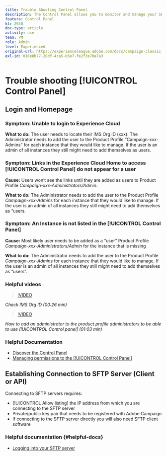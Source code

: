```yaml
---
title: Trouble Shooting Control Panel
description: The Control Panel allows you to monitor and manage your SFTP storage by instance and allow list IP addresses.
feature: Control Panel
kt: 2938
doc-type: article
activity: use
team: PM
role: Admin
level: Experienced
original-url: https://experienceleague.adobe.com/docs/campaign-classic-learn/tutorials/administrating/control-panel-acc/trouble-shooting.html
exl-id: 016e8b77-20df-4ca5-b5e7-fe2f3e7ba7a3
---
```

# Trouble shooting [!UICONTROL Control Panel]

## Login and Homepage

### Symptom: Unable to login to Experience Cloud

**What to do:**
The user needs to locate their IMS Org ID (xxx). The Administrator needs to add the user to the Product Profile “Campaign-xxx-Admins”  for each instance that they would like to manage. If the user is an admin of all instances they still might need to add themselves as users.

### Symptom: Links in the Experience Cloud Home to access [!UICONTROL Control Panel] do not appear for a user 

**Cause:**
Users won’t see the links until they are added as users to Product Profile _Campaign-xxx-Administrators/Admin_.

**What to do:**
The Administrator needs to add the user to the Product Profile _Campaign-xxx-Admins_  for each instance that they would like to manage. If the user is an admin of all instances they still might need to add themselves as “users. 

### Symptom: An Instance is not listed in the [!UICONTROL Control Panel]

**Cause:**
Most likely user needs to be added as a “user” Product Profile _Campaign-xxx-Administrators/Admin_ for the instance that is missing

**What to do:**
The Administrator needs to add the user to the Product Profile _Campaign-xxx-Admins_  for each instance that they would like to manage. If the user is an admin of all instances they still might need to add themselves as “users”.

### Helpful videos

>[!VIDEO](https://video.tv.adobe.com/v/27183?quality=12)

*Check IMS Org ID (00:26 min)*

>[!VIDEO](https://video.tv.adobe.com/v/27147?quality=12)

*How to add an administrator to the product profile administrators to be able to use [!UICONTROL Control panel] (01:03 min)*

### Helpful Documentation

* [Discover the Control Panel](https://helpx.adobe.com/campaign/kb/control-panel-overview.html)
* [Managing permissions to the [!UICONTROL Control Panel]](https://helpx.adobe.com/campaign/kb/control-panel-access.html)

## Establishing Connection to SFTP Server (Client or API)

Connecting to SFTP servers requires:

* [!UICONTROL Allow listing] the IP address from which you are connecting to the SFTP server  
* Private/public key pair that needs to be registered with Adobe Campaign
* If connecting to the SFTP server directly you will also need SFTP client software

### Helpful documentation {#helpful-docs}

* [Logging into your SFTP server](https://helpx.adobe.com/campaign/kb/control-panel-sftp.html#LoggingintoyourSFTPserver)
